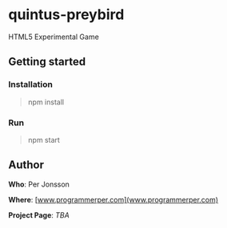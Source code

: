 # quintus-preybird
HTML5 Experimental Game

## Getting started

### Installation
> npm install

### Run
> npm start

## Author
**Who**: Per Jonsson

**Where**: [www.programmerper.com](www.programmerper.com)

**Project Page**: *TBA*
